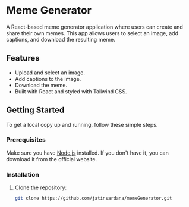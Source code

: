 # Meme Generator

A React-based meme generator application where users can create and share their own memes. This app allows users to select an image, add captions, and download the resulting meme.

## Features

- Upload and select an image.
- Add captions to the image.
- Download the meme.
- Built with React and styled with Tailwind CSS.

## Getting Started

To get a local copy up and running, follow these simple steps.

### Prerequisites

Make sure you have [Node.js](https://nodejs.org/) installed. If you don't have it, you can download it from the official website.

### Installation

1. Clone the repository:

   ```bash
   git clone https://github.com/jatinsardana/memeGenerator.git

